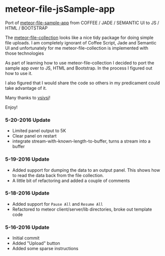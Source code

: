 # meteor-file-jsSample-app
Port of [meteor-file-sample-app](https://github.com/vsivsi/meteor-file-sample-app) from COFFEE / JADE / SEMANTIC UI to JS / HTML / BOOTSTRAP

The [meteor-file-collection](https://github.com/vsivsi/meteor-file-collection) looks like a nice tidy package for doing simple
file uploads.  I am completely ignorant of Coffee Script, Jade and Semantic UI and unfortunately for me meteor-file-collection is
implemented with those technologies

As part of learning how to use meteor-file-collection
I decided to port the sample app over to JS, HTML and Bootstrap.  In the process I figured out how to use it.

I also figured that I would share the code so others in my predicament could take advantage of it.

Many thanks to [vsivsi](https://github.com/vsivsi)!

Enjoy!

### <a name="update-5-20-16"><a>5-20-2016 Update
* Limited panel output to 5K
* Clear panel on restart
* integrate stream-with-known-length-to-buffer, turns a stream into a buffer

### <a name="update-5-19-16"><a>5-19-2016 Update
* Added support for dumping the data to an output panel.  This shows how to read the data back from the file collection.
* A little bit of refactoring and added a couple of comments

### <a name="update-5-18-16"><a>5-18-2016 Update
* Added support for `Pause All` and `Resume All`
* Refactored to meteor client/server/lib directories, broke out template code

### <a name="update-5-16-16"><a>5-16-2016 Update
* Initial commit
* Added "Upload" button
* Added some sparse instructions

